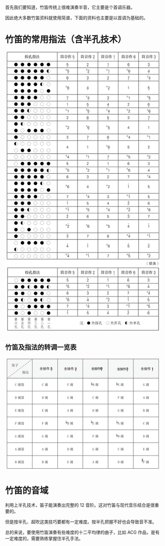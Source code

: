 首先我们要知道，竹笛传统上很难演奏半音，它主要是个首调乐器。

因此绝大多数竹笛资料就使用简谱，下面的资料也主要是以首调为基础的。

# 竹笛的常用指法（含半孔技术）

![](./image/竹笛指法表.png)


## 竹笛及指法的转调一览表

![](./image/竹笛转调表.jpg)

# 竹笛的音域

利用上半孔技术，笛子能演奏出完整的 12 音阶。这对竹笛与现代音乐结合是很重要的。

但是按半孔、超吹这类技巧要都有一定难度。按半孔把握不好也会导致音不准。

总的来说，要使用竹笛演奏有些难度的十二平均律的曲子，比如 ACG 作品，是有一定难度的，需要熟练掌握住半孔手法。


